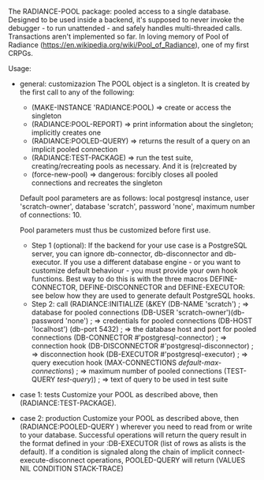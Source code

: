 The RADIANCE-POOL package: pooled access to a single database. Designed to be used inside a backend,
it's supposed to never invoke the debugger - to run unattended - and safely handles multi-threaded calls.
Transactions aren't implemented so far.
In loving memory of Pool of Radiance (https://en.wikipedia.org/wiki/Pool_of_Radiance), one of
my first CRPGs.

Usage:
* general: customizazion
  The POOL object is a singleton. It is created by the first call to any of the following:
  - (MAKE-INSTANCE 'RADIANCE:POOL) => create or access the singleton
  - (RADIANCE:POOL-REPORT) => print information about the singleton; implicitly creates one
  - (RADIANCE:POOLED-QUERY) => returns the result of a query on an implicit pooled connection
  - (RADIANCE:TEST-PACKAGE) => run the test suite, creating/recreating pools as necessary.
  And it is (re)created by
  - (force-new-pool) => dangerous: forcibly closes all pooled connections and recreates the singleton

  Default pool parameters are as follows: local postgresql instance, user 'scratch-owner',
  database 'scratch', password 'none', maximum number of connections: 10.

  Pool parameters must thus be customized before first use.
  - Step 1 (optional):
   If the backend for your use case is a PostgreSQL server, you can ignore db-connector,
   db-disconnector and db-executor.
   If you use a different database engine - or you want to customize default behaviour - you must
   provide your own hook functions. Best way to do this is with the three macros
   DEFINE-CONNECTOR, DEFINE-DISCONNECTOR and DEFINE-EXECUTOR: see below how they are used to generate
   default PostgreSQL hooks. 
  - Step 2:
  call
  (RADIANCE:INITIALIZE 
   (&KEY 
    (DB-NAME 'scratch') ; => database for pooled connections
    (DB-USER 'scratch-owner')(db-password 'none') ; => credentials for pooled connections
    (DB-HOST 'localhost') (db-port 5432) ; => the database host and port for pooled connections
    (DB-CONNECTOR #'postgresql-connector) ; => connection hook
    (DB-DISCONNECTOR #'postgresql-disconnector) ; => disconnection hook
    (DB-EXECUTOR #'postgresql-executor) ; => query execution hook
    (MAX-CONNECTIONS *default-max-connections*) ; => maximum number of pooled connections
    (TEST-QUERY *test-query*)) ; => text of query to be used in test suite

* case 1: tests
  Customize your POOL as described above, then (RADIANCE:TEST-PACKAGE). 
* case 2: production
  Customize your POOL as described above, then (RADIANCE:POOLED-QUERY <query-text>) wherever you need
  to read from or write to your database. Successful operations will return the query result in the format
  defined in your :DB-EXECUTOR (list of rows as alists is the default).
  If a condition is signaled along the chain of implicit connect-execute-disconnect operations,
  POOLED-QUERY will return (VALUES NIL CONDITION STACK-TRACE)